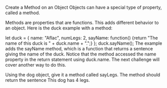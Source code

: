 Create a Method on an Object
Objects can have a special type of property, called a method.

Methods are properties that are functions. This adds different behavior to an object. Here is the duck example with a method:

let duck = {
  name: "Aflac",
  numLegs: 2,
  sayName: function() {return "The name of this duck is " + duck.name + ".";}
};
duck.sayName();
The example adds the sayName method, which is a function that returns a sentence giving the name of the duck. Notice that the method accessed the name property in the return statement using duck.name. The next challenge will cover another way to do this.

Using the dog object, give it a method called sayLegs. The method should return the sentence This dog has 4 legs.

